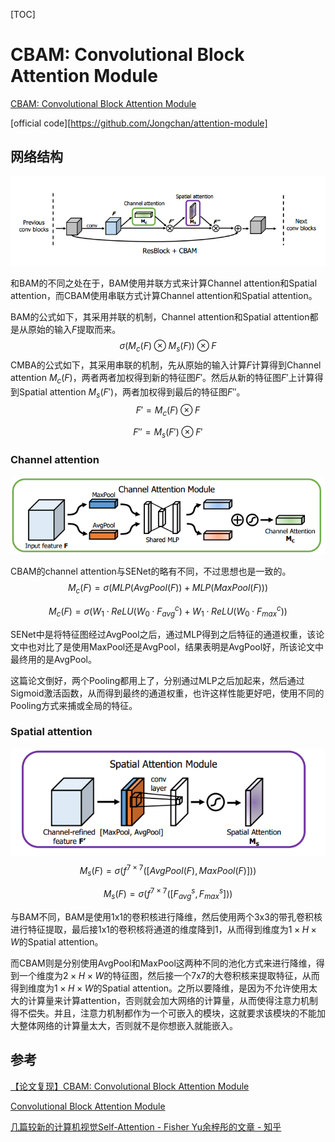 [TOC]

# CBAM: Convolutional Block Attention Module

[CBAM: Convolutional Block Attention Module](http://xxx.itp.ac.cn/abs/1807.06521)

[official code][https://github.com/Jongchan/attention-module]



## 网络结构

![image-20190714103630961](../../../assets/CBAM.assert/image-20190714103630961.png)



和BAM的不同之处在于，BAM使用并联方式来计算Channel attention和Spatial attention，而CBAM使用串联方式计算Channel attention和Spatial attention。

BAM的公式如下，其采用并联的机制，Channel attention和Spatial attention都是从原始的输入$F$提取而来。
$$
\sigma(M_c(F) \otimes M_s(F)) \otimes F
$$
CMBA的公式如下，其采用串联的机制，先从原始的输入计算$F$计算得到Channel attention $M_c(F)$，两者两者加权得到新的特征图$F'$。然后从新的特征图$F'$上计算得到Spatial attention $M_s(F')$，两者加权得到最后的特征图$F''$。
$$
F' = M_c(F) \otimes F
$$

$$
F'' = M_s(F') \otimes F'
$$



### Channel attention

![image-20190714120231277](../../../assets/CBAM.assert/image-20190714120231277.png)

CBAM的channel attention与SENet的略有不同，不过思想也是一致的。
$$
M_c(F) = \sigma(MLP(AvgPool(F)) + MLP(MaxPool(F))) 
$$

$$
M_c(F) = \sigma(W_1 \cdot ReLU(W_0 \cdot F_{avg}^{c}) + W_1 \cdot ReLU(W_0 \cdot F_{max}^{c}))
$$



SENet中是将特征图经过AvgPool之后，通过MLP得到之后特征的通道权重，该论文中也对比了是使用MaxPool还是AvgPool，结果表明是AvgPool好，所该论文中最终用的是AvgPool。

这篇论文倒好，两个Pooling都用上了，分别通过MLP之后加起来，然后通过Sigmoid激活函数，从而得到最终的通道权重，也许这样性能更好吧，使用不同的Pooling方式来捕或全局的特征。



### Spatial attention

![image-20190714120244981](../../../assets/CBAM.assert/image-20190714120244981.png)
$$
M_s(F) = \sigma(f^{7 \times 7}([AvgPool(F), MaxPool(F)]))
$$

$$
M_s(F) = \sigma(f^{7 \times 7}([F_{avg}^{s}, F_{max}^s]))
$$

与BAM不同，BAM是使用1x1的卷积核进行降维，然后使用两个3x3的带孔卷积核进行特征提取，最后接1x1的卷积核将通道的维度降到1，从而得到维度为$1 \times H \times W$的Spatial attention。

而CBAM则是分别使用AvgPool和MaxPool这两种不同的池化方式来进行降维，得到一个维度为$2 \times H \times W$的特征图，然后接一个7x7的大卷积核来提取特征，从而得到维度为$1 \times H \times W$的Spatial attention。之所以要降维，是因为不允许使用太大的计算量来计算attention，否则就会加大网络的计算量，从而使得注意力机制得不偿失。并且，注意力机制都作为一个可嵌入的模块，这就要求该模块的不能加大整体网络的计算量太大，否则就不是你想嵌入就能嵌入。

## 参考

[【论文复现】CBAM: Convolutional Block Attention Module](https://www.jianshu.com/p/3e33ab049b4e)

[Convolutional Block Attention Module](https://zhuanlan.zhihu.com/p/60610697)

[几篇较新的计算机视觉Self-Attention - Fisher Yu余梓彤的文章 - 知乎](https://zhuanlan.zhihu.com/p/44031466)